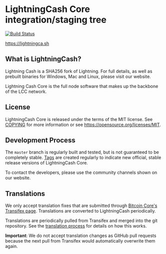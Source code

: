LightningCash Core integration/staging tree
=====================================

[![Build Status](https://travis-ci.org/lightningcash-project/lightningcash.svg?branch=master)](https://travis-ci.org/lightningcash-project/lightningcash)

https://lightningca.sh

What is LightningCash?
---------------------

Lightning Cash is a SHA256 fork of Lightning. For full details, as well as prebuilt binaries for 
Windows, Mac and Linux, please visit our website.

Lightning Cash Core is the full node software that makes up the backbone of the LCC network.

License
-------

LightningCash Core is released under the terms of the MIT license. See [COPYING](COPYING) for more
information or see https://opensource.org/licenses/MIT.

Development Process
-------------------

The `master` branch is regularly built and tested, but is not guaranteed to be
completely stable. [Tags](https://github.com/lightningcash-project/lightningcash/tags) are created
regularly to indicate new official, stable release versions of LightningCash Core.

To contact the developers, please use the community channels shown on our website.

Translations
------------

We only accept translation fixes that are submitted through [Bitcoin Core's Transifex page](https://www.transifex.com/projects/p/bitcoin/).
Translations are converted to LightningCash periodically.

Translations are periodically pulled from Transifex and merged into the git repository. See the
[translation process](doc/translation_process.md) for details on how this works.

**Important**: We do not accept translation changes as GitHub pull requests because the next
pull from Transifex would automatically overwrite them again.
